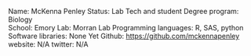 Name: McKenna Penley
Status: Lab Tech and student
Degree program: Biology  
School: Emory
Lab: Morran Lab
Programming languages: R, SAS, python
Software libraries: None Yet
Github: https://github.com/mckennapenley
website: N/A
twitter: N/A  
